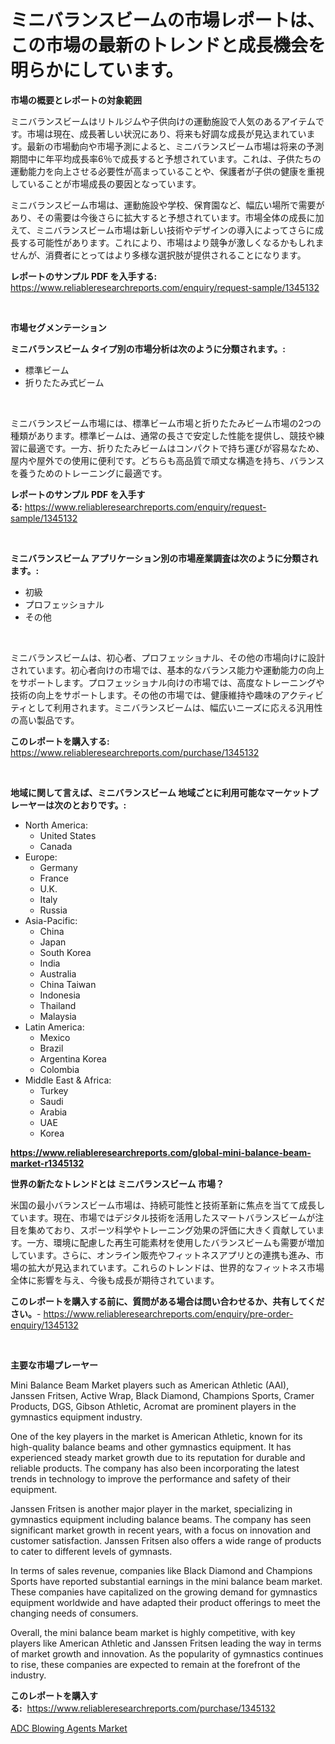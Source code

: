 <p><h1>ミニバランスビームの市場レポートは、この市場の最新のトレンドと成長機会を明らかにしています。</h1></p><p><strong>市場の概要とレポートの対象範囲</strong></p>
<p><p>ミニバランスビームはリトルジムや子供向けの運動施設で人気のあるアイテムです。市場は現在、成長著しい状況にあり、将来も好調な成長が見込まれています。最新の市場動向や市場予測によると、ミニバランスビーム市場は将来の予測期間中に年平均成長率6％で成長すると予想されています。これは、子供たちの運動能力を向上させる必要性が高まっていることや、保護者が子供の健康を重視していることが市場成長の要因となっています。</p><p>ミニバランスビーム市場は、運動施設や学校、保育園など、幅広い場所で需要があり、その需要は今後さらに拡大すると予想されています。市場全体の成長に加えて、ミニバランスビーム市場は新しい技術やデザインの導入によってさらに成長する可能性があります。これにより、市場はより競争が激しくなるかもしれませんが、消費者にとってはより多様な選択肢が提供されることになります。</p></p>
<p><strong>レポートのサンプル PDF を入手する:</strong> <a href="https://www.reliableresearchreports.com/enquiry/request-sample/1345132">https://www.reliableresearchreports.com/enquiry/request-sample/1345132</a></p>
<p>&nbsp;</p>
<p><strong>市場セグメンテーション</strong></p>
<p><strong>ミニバランスビーム タイプ別の市場分析は次のように分類されます。:</strong></p>
<p><ul><li>標準ビーム</li><li>折りたたみ式ビーム</li></ul></p>
<p>&nbsp;</p>
<p><p>ミニバランスビーム市場には、標準ビーム市場と折りたたみビーム市場の2つの種類があります。標準ビームは、通常の長さで安定した性能を提供し、競技や練習に最適です。一方、折りたたみビームはコンパクトで持ち運びが容易なため、屋内や屋外での使用に便利です。どちらも高品質で頑丈な構造を持ち、バランスを養うためのトレーニングに最適です。</p></p>
<p><strong>レポートのサンプル PDF を入手する:</strong>&nbsp;<a href="https://www.reliableresearchreports.com/enquiry/request-sample/1345132">https://www.reliableresearchreports.com/enquiry/request-sample/1345132</a></p>
<p>&nbsp;</p>
<p><strong> ミニバランスビーム アプリケーション別の市場産業調査は次のように分類されます。:</strong></p>
<p><ul><li>初級</li><li>プロフェッショナル</li><li>その他</li></ul></p>
<p>&nbsp;</p>
<p><p>ミニバランスビームは、初心者、プロフェッショナル、その他の市場向けに設計されています。初心者向けの市場では、基本的なバランス能力や運動能力の向上をサポートします。プロフェッショナル向けの市場では、高度なトレーニングや技術の向上をサポートします。その他の市場では、健康維持や趣味のアクティビティとして利用されます。ミニバランスビームは、幅広いニーズに応える汎用性の高い製品です。</p></p>
<p><strong>このレポートを購入する:</strong>&nbsp; <a href="https://www.reliableresearchreports.com/purchase/1345132">https://www.reliableresearchreports.com/purchase/1345132</a></p>
<p>&nbsp;</p>
<p><strong>地域に関して言えば、ミニバランスビーム 地域ごとに利用可能なマーケットプレーヤーは次のとおりです。:</strong></p>
<p><ul>
    <li>
        North America:
        <ul>
            <li>United States</li>
            <li>Canada</li>
        </ul>
    </li>
    <li>
        Europe:
        <ul>
            <li>Germany</li>
            <li>France</li>
            <li>U.K.</li>
            <li>Italy</li>
            <li>Russia</li>
        </ul>
    </li>
    <li>
        Asia-Pacific:
        <ul>
            <li>China</li>
            <li>Japan</li>
            <li>South Korea</li>
            <li>India</li>
            <li>Australia</li>
            <li>China Taiwan</li>
            <li>Indonesia</li>
            <li>Thailand</li>
            <li>Malaysia</li>
        </ul>
    </li>
    <li>
        Latin America:
        <ul>
            <li>Mexico</li>
            <li>Brazil</li>
            <li>Argentina Korea</li>
            <li>Colombia</li>
        </ul>
    </li>
    <li>
        Middle East & Africa:
        <ul>
            <li>Turkey</li>
            <li>Saudi</li>
            <li>Arabia</li>
            <li>UAE</li>
            <li>Korea</li>
        </ul>
    </li>
    </ul></p>
<p><strong><a href="https://www.reliableresearchreports.com/global-mini-balance-beam-market-r1345132">https://www.reliableresearchreports.com/global-mini-balance-beam-market-r1345132</a></strong>&nbsp;</p>
<p><strong>世界の新たなトレンドとは ミニバランスビーム 市場？</strong></p>
<p><p>米国の最小バランスビーム市場は、持続可能性と技術革新に焦点を当てて成長しています。現在、市場ではデジタル技術を活用したスマートバランスビームが注目を集めており、スポーツ科学やトレーニング効果の評価に大きく貢献しています。一方、環境に配慮した再生可能素材を使用したバランスビームも需要が増加しています。さらに、オンライン販売やフィットネスアプリとの連携も進み、市場の拡大が見込まれています。これらのトレンドは、世界的なフィットネス市場全体に影響を与え、今後も成長が期待されています。</p></p>
<p><strong>このレポートを購入する前に、質問がある場合は問い合わせるか、共有してください。</strong>- <a href="https://www.reliableresearchreports.com/enquiry/pre-order-enquiry/1345132">https://www.reliableresearchreports.com/enquiry/pre-order-enquiry/1345132</a></p>
<p>&nbsp;</p>
<p><strong>主要な市場プレーヤー</strong></p>
<p><p>Mini Balance Beam Market players such as American Athletic (AAI), Janssen Fritsen, Active Wrap, Black Diamond, Champions Sports, Cramer Products, DGS, Gibson Athletic, Acromat are prominent players in the gymnastics equipment industry.</p><p>One of the key players in the market is American Athletic, known for its high-quality balance beams and other gymnastics equipment. It has experienced steady market growth due to its reputation for durable and reliable products. The company has also been incorporating the latest trends in technology to improve the performance and safety of their equipment.</p><p>Janssen Fritsen is another major player in the market, specializing in gymnastics equipment including balance beams. The company has seen significant market growth in recent years, with a focus on innovation and customer satisfaction. Janssen Fritsen also offers a wide range of products to cater to different levels of gymnasts.</p><p>In terms of sales revenue, companies like Black Diamond and Champions Sports have reported substantial earnings in the mini balance beam market. These companies have capitalized on the growing demand for gymnastics equipment worldwide and have adapted their product offerings to meet the changing needs of consumers.</p><p>Overall, the mini balance beam market is highly competitive, with key players like American Athletic and Janssen Fritsen leading the way in terms of market growth and innovation. As the popularity of gymnastics continues to rise, these companies are expected to remain at the forefront of the industry.</p></p>
<p><strong>このレポートを購入する:</strong>&nbsp;&nbsp;<a href="https://www.reliableresearchreports.com/purchase/1345132">https://www.reliableresearchreports.com/purchase/1345132</a></p>
<p><p><a href="https://cute-banjo-8ca.notion.site/ADC-Blowing-Agents-Market-Size-Growth-and-Forecast-from-2024-2031-d88e1315a4254d7e88f367fd62719c31">ADC Blowing Agents Market</a></p></p>